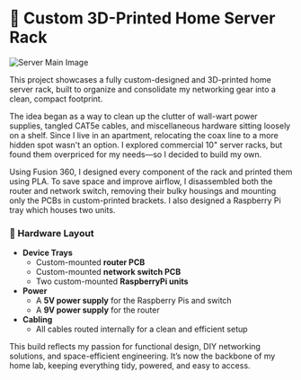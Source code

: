 # 🧰 Custom 3D-Printed Home Server Rack

![Server Main Image](/images/lcdmain.png)

This project showcases a fully custom-designed and 3D-printed home server rack, built to organize and consolidate my networking gear into a clean, compact footprint.

The idea began as a way to clean up the clutter of wall-wart power supplies, tangled CAT5e cables, and miscellaneous hardware sitting loosely on a shelf. Since I live in an apartment, relocating the coax line to a more hidden spot wasn't an option. I explored commercial 10" server racks, but found them overpriced for my needs—so I decided to build my own.

Using Fusion 360, I designed every component of the rack and printed them using PLA. To save space and improve airflow, I disassembled both the router and network switch, removing their bulky housings and mounting only the PCBs in custom-printed brackets. I also designed a Raspberry Pi tray which houses two units.

### 🔌 Hardware Layout

- **Device Trays**
  - Custom-mounted **router PCB**
  - Custom-mounted **network switch PCB**
  - Two custom-mounted **RaspberryPi units**
- **Power**
  - A **5V power supply** for the Raspberry Pis and switch  
  - A **9V power supply** for the router
- **Cabling**
  - All cables routed internally for a clean and efficient setup

This build reflects my passion for functional design, DIY networking solutions, and space-efficient engineering. It’s now the backbone of my home lab, keeping everything tidy, powered, and easy to access.
